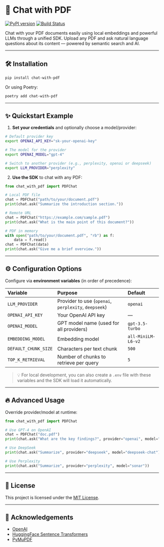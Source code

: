 # 📄 Chat with PDF

[![PyPI version](https://badge.fury.io/py/chat-with-pdf.svg)](https://badge.fury.io/py/chat-with-pdf)
[![Build Status](https://github.com/anandrnair547/chat-with-pdf/actions/workflows/ci.yml/badge.svg)](https://github.com/anandrnair547/chat-with-pdf/actions)

Chat with your PDF documents easily using local embeddings and powerful LLMs through a unified SDK.
Upload any PDF and ask natural language questions about its content — powered by semantic search and AI.

---

## 🛠️ Installation

```bash
pip install chat-with-pdf
```

Or using Poetry:

```bash
poetry add chat-with-pdf
```

---

## ✨ Quickstart Example

1. **Set your credentials** and optionally choose a model/provider:

```bash
# Default provider key
export OPENAI_API_KEY="sk-your-openai-key"

# The model for the provider
export OPENAI_MODEL="gpt-4"

# Switch to another provider (e.g., perplexity, openai or deepseek)
export LLM_PROVIDER="perplexity"

```

2. **Use the SDK** to chat with any PDF:

```python
from chat_with_pdf import PDFChat

# Local PDF file
chat = PDFChat("path/to/your/document.pdf")
print(chat.ask("Summarize the introduction section."))

# Remote URL
chat = PDFChat("https://example.com/sample.pdf")
print(chat.ask("What is the main point of this document?"))

# PDF in memory
with open("path/to/your/document.pdf", "rb") as f:
    data = f.read()
chat = PDFChat(data)
print(chat.ask("Give me a brief overview."))
```

---

## ⚙️ Configuration Options

Configure via **environment variables** (in order of precedence):

| Variable             | Purpose                                              | Default            |
| :------------------- | :--------------------------------------------------- | :----------------- |
| `LLM_PROVIDER`       | Provider to use (`openai`, `perplexity`, `deepseek`) | `openai`           |
| `OPENAI_API_KEY`     | Your OpenAI API key                                  | —                  |
| `OPENAI_MODEL`       | GPT model name (used for all providers)              | `gpt-3.5-turbo`    |
| `EMBEDDING_MODEL`    | Embedding model                                      | `all-MiniLM-L6-v2` |
| `DEFAULT_CHUNK_SIZE` | Characters per text chunk                            | `500`              |
| `TOP_K_RETRIEVAL`    | Number of chunks to retrieve per query               | `5`                |

> 💡 For local development, you can also create a `.env` file with these variables and the SDK will load it automatically.

---

## 🔥 Advanced Usage

Override provider/model at runtime:

```python
from chat_with_pdf import PDFChat

# Use GPT-4 on OpenAI
chat = PDFChat("doc.pdf")
print(chat.ask("What are the key findings?", provider="openai", model="gpt-4"))

# Use DeepSeek
print(chat.ask("Summarize", provider="deepseek", model="deepseek-chat"))

# Use Perplexity
print(chat.ask("Summarize", provider="perplexity", model="sonar"))
```

---

## 📝 License

This project is licensed under the [MIT License](LICENSE).

---

## 🌟 Acknowledgements

- [OpenAI](https://openai.com/)
- [HuggingFace Sentence Transformers](https://www.sbert.net/)
- [PyMuPDF](https://pymupdf.readthedocs.io/)
